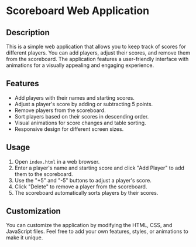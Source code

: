 # Scoreboard Web Application

## Description

This is a simple web application that allows you to keep track of scores for different players. You can add players, adjust their scores, and remove them from the scoreboard. The application features a user-friendly interface with animations for a visually appealing and engaging experience.

## Features

- Add players with their names and starting scores.
- Adjust a player's score by adding or subtracting 5 points.
- Remove players from the scoreboard.
- Sort players based on their scores in descending order.
- Visual animations for score changes and table sorting.
- Responsive design for different screen sizes.


## Usage

1. Open `index.html` in a web browser.
2. Enter a player's name and starting score and click "Add Player" to add them to the scoreboard.
3. Use the "+5" and "-5" buttons to adjust a player's score.
4. Click "Delete" to remove a player from the scoreboard.
5. The scoreboard automatically sorts players by their scores.

## Customization

You can customize the application by modifying the HTML, CSS, and JavaScript files. Feel free to add your own features, styles, or animations to make it unique.
